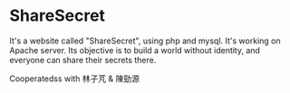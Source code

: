 ShareSecret
===========

It's a website called "ShareSecret", using php and mysql.
It's working on Apache server.
Its objective is to build a world without identity, and everyone can share their secrets there.

Cooperatedss with 林子芃 & 陳勁源
